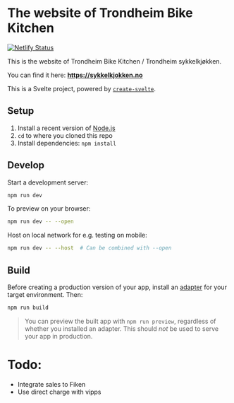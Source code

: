 # The website of Trondheim Bike Kitchen
[![Netlify Status](https://api.netlify.com/api/v1/badges/ae31624e-c928-4f86-83db-15728b188e15/deploy-status)](https://app.netlify.com/sites/hardcore-panini-a7e5bc/deploys)

This is the website of Trondheim Bike Kitchen / Trondheim sykkelkjøkken.

You can find it here: **https://sykkelkjokken.no**

This is a Svelte project, powered by [`create-svelte`](https://github.com/sveltejs/kit/tree/master/packages/create-svelte).

## Setup

1. Install a recent version of [Node.js](https://nodejs.org/en)
1. `cd` to where you cloned this repo
1. Install dependencies: `npm install`

## Develop

Start a development server:

```sh
npm run dev
```

To preview on your browser:

```sh
npm run dev -- --open
```

Host on local network for e.g. testing on mobile:

```sh
npm run dev -- --host  # Can be combined with --open
```

## Build

Before creating a production version of your app, install an [adapter](https://kit.svelte.dev/docs#adapters) for your target environment. Then:

```bash
npm run build
```

> You can preview the built app with `npm run preview`, regardless of whether you installed an adapter. This should _not_ be used to serve your app in production.


# Todo:
* Integrate sales to Fiken
* Use direct charge with vipps

